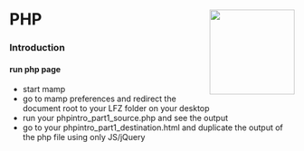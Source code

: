 # PHP <img align="right" src="https://github.com/Learning-Fuze/prototypes_fi_part2/blob/assets/assets/images/logos/LF_LOGO.png?raw=true" width="150">
### Introduction

#### run php page
- start mamp
- go to mamp preferences and redirect the document root to your LFZ folder on your desktop
- run your phpintro_part1_source.php and see the output
- go to your phpintro_part1_destination.html and duplicate the output of the php file using only JS/jQuery
<!--
>#### Instructions can be found <a href="http://learning-fuze.github.io/prototypes_fi_part2/#/PHP-Intro" target="_blank">HERE</a>-->
